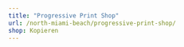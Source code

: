 ```yaml
---
title: "Progressive Print Shop"
url: /north-miami-beach/progressive-print-shop/
shop: Kopieren
---
```

